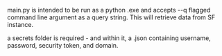 main.py is intended to be run as a python .exe and accepts --q flagged command line argument as a query string. This will retrieve data from SF instance.

a secrets folder is required - and within it, a .json containing username, password, security token, and domain.